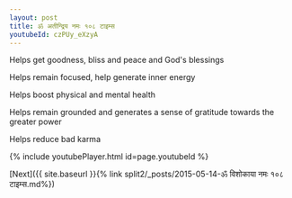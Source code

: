 ```yaml
---
layout: post
title: ॐ अतीन्द्रिय नमः १०८ टाइम्स
youtubeId: czPUy_eXzyA
---
```

 
 
Helps get goodness, bliss and peace and God's blessings
 
Helps remain focused, help generate inner energy 
 
Helps boost physical and mental health 
 
Helps remain grounded and generates a sense of gratitude towards the greater power 
 
Helps reduce bad karma
 
 
 
 


{% include youtubePlayer.html id=page.youtubeId %}
 
[Next]({{ site.baseurl }}{% link  split2/_posts/2015-05-14-ॐ विशोकाया नमः १०८ टाइम्स.md%})
 
